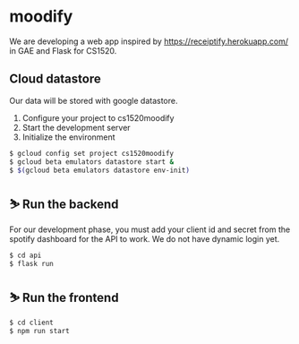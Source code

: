 # moodify
We are developing a web app inspired by https://receiptify.herokuapp.com/ in GAE and Flask for CS1520. 

## Cloud datastore
Our data will be stored with google datastore.

1) Configure your project to cs1520moodify
2) Start the development server
3) Initialize the environment

```bash
$ gcloud config set project cs1520moodify
$ gcloud beta emulators datastore start &
$ $(gcloud beta emulators datastore env-init)
```


## ⛷ Run the backend
For our development phase, you must add your client id and secret from the spotify dashboard for the API to work. We do not have dynamic login yet.

```bash
$ cd api
$ flask run
```

## ⛷ Run the frontend

```bash
$ cd client
$ npm run start
```